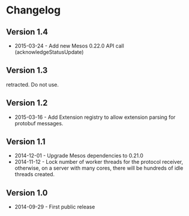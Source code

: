 # Changelog

## Version 1.4

* 2015-03-24 - Add new Mesos 0.22.0 API call (acknowledgeStatusUpdate)

## Version 1.3

retracted. Do not use.

## Version 1.2

* 2015-03-16 - Add Extension registry to allow extension parsing for
               protobuf messages.

## Version 1.1

* 2014-12-01 - Upgrade Mesos dependencies to 0.21.0
* 2014-11-12 - Lock number of worker threads for the protocol receiver,
               otherwise, on a server with many cores, there will be hundreds
               of idle threads created.

## Version 1.0

* 2014-09-29 - First public release

